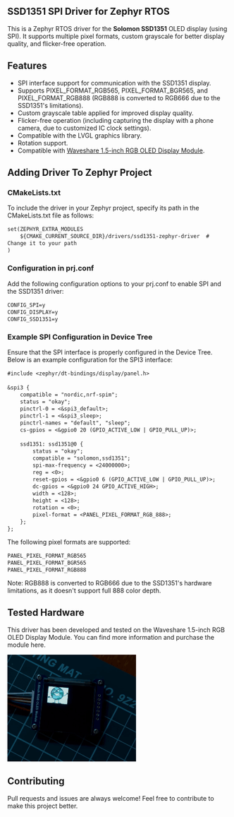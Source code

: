 ## SSD1351 SPI Driver for Zephyr RTOS

This is a Zephyr RTOS driver for the **Solomon SSD1351** OLED display (using SPI). It supports multiple pixel formats, custom grayscale for better display quality, and flicker-free operation.

## Features

- SPI interface support for communication with the SSD1351 display.
- Supports PIXEL_FORMAT_RGB565, PIXEL_FORMAT_BGR565, and PIXEL_FORMAT_RGB888 (RGB888 is converted to RGB666 due to the SSD1351's limitations).
- Custom grayscale table applied for improved display quality.
- Flicker-free operation (including capturing the display with a phone camera, due to customized IC clock settings).
- Compatible with the LVGL graphics library.
- Rotation support.
- Compatible with [Waveshare 1.5-inch RGB OLED Display Module](https://www.waveshare.com/1.5inch-rgb-oled-module.htm).

## Adding Driver To Zephyr Project

### CMakeLists.txt

To include the driver in your Zephyr project, specify its path in the CMakeLists.txt file as follows:

```
set(ZEPHYR_EXTRA_MODULES
    ${CMAKE_CURRENT_SOURCE_DIR}/drivers/ssd1351-zephyr-driver  # Change it to your path
)
```

### Configuration in prj.conf

Add the following configuration options to your prj.conf to enable SPI and the SSD1351 driver:

```
CONFIG_SPI=y
CONFIG_DISPLAY=y
CONFIG_SSD1351=y
```

### Example SPI Configuration in Device Tree

Ensure that the SPI interface is properly configured in the Device Tree. Below is an example configuration for the SPI3 interface:

```
#include <zephyr/dt-bindings/display/panel.h>

&spi3 {
    compatible = "nordic,nrf-spim";
    status = "okay";
    pinctrl-0 = <&spi3_default>;
    pinctrl-1 = <&spi3_sleep>;
    pinctrl-names = "default", "sleep";
    cs-gpios = <&gpio0 20 (GPIO_ACTIVE_LOW | GPIO_PULL_UP)>;

    ssd1351: ssd1351@0 {
        status = "okay";
        compatible = "solomon,ssd1351";
        spi-max-frequency = <24000000>;
        reg = <0>;
        reset-gpios = <&gpio0 6 (GPIO_ACTIVE_LOW | GPIO_PULL_UP)>;
        dc-gpios = <&gpio0 24 GPIO_ACTIVE_HIGH>;
        width = <128>;
        height = <128>;
        rotation = <0>;
        pixel-format = <PANEL_PIXEL_FORMAT_RGB_888>;
    };
};
```

The following pixel formats are supported:

```
PANEL_PIXEL_FORMAT_RGB565
PANEL_PIXEL_FORMAT_BGR565
PANEL_PIXEL_FORMAT_RGB888
``` 

Note: RGB888 is converted to RGB666 due to the SSD1351's hardware limitations, as it doesn't support full 888 color depth.

## Tested Hardware

This driver has been developed and tested on the Waveshare 1.5-inch RGB OLED Display Module. You can find more information and purchase the module here.

![Описание изображения](demo/demo.gif)

## Contributing

Pull requests and issues are always welcome! Feel free to contribute to make this project better.